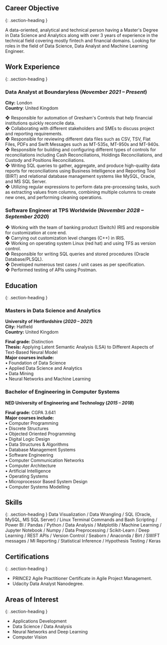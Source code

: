 
## Career Objective
{: .section-heading }

A data-oriented, analytical and technical person having a Master's Degree in Data Science and Analytics 
along with over 3 years of experience in the technical field covering mostly fintech and financial 
domains. Looking for roles in the field of Data Science, Data Analyst and Machine Learning Engineer.

## Work Experience
{: .section-heading }
### Data Analyst at Boundaryless (_November 2021 – Present_)
**City:** London  
**Country**: United Kingdom  

❖ Responsible for automation of Gresham's Controls that help financial institutions quickly reconcile data.  
❖ Collaborating with different stakeholders and SMEs to discuss project and reporting requirements.  
❖ Responsible for reviewing different data files such as CSV, TSV, Flat Files, PDFs and Swift Messages such as MT-535s, MT-950s and MT-940s.  
❖ Responsible for building and configuring different types of controls for reconciliations including Cash Reconciliations, Holdings Reconciliations, and Custody and Positions Reconciliations.  
❖ Writing SQL queries to gather, aggregate, and produce high-quality data reports for reconciliations using Business Intelligence and Reporting Tool (BIRT) and relational database management systems like MySQL, Oracle, and MS SQL Server.  
❖ Utilizing regular expressions to perform data pre-processing tasks, such as extracting values from columns, combining multiple columns to create new ones, and performing cleaning operations.  


### Software Engineer at TPS Worldwide (_November 2028 – September 2020_)
❖ Working with the team of banking product (Switch) IRIS and responsible for customization at core end.  
❖ Carrying out customization level changes (C++) in IRIS.  
❖ Working on operating system Linux (red hat) and using TFS as version control.  
❖ Responsible for writing SQL queries and stored procedures (Oracle Database/PLSQL).  
❖ Developed numerous test cases / unit cases as per specification.  
❖ Performed testing of APIs using Postman.  

## Education
{: .section-heading }
### Masters in Data Science and Analytics 
**University of Hertfordshire (_2020 – 2021_)**  
**City:** Hatfield  
**Country:** United Kingdom  

**Final grade:** Distinction   
**Thesis:** Applying Latent Semantic Analysis (LSA) to Different Aspects of Text-Based Neural Model   
**Major courses include:**  
• Foundation of Data Science  
• Applied Data Science and Analytics  
• Data Mining  
• Neural Networks and Machine Learning  

### Bachelor of Engineering in Computer Systems
**NED University of Engineering and Technology (_2015 – 2018_)**  

**Final grade:** CGPA 3.641  
**Major courses include:**  
• Computer Programming  
• Discrete Structures  
• Objected Oriented Programming  
• Digital Logic Design  
• Data Structures & Algorithms  
• Database Management Systems  
• Software Engineering  
• Computer Communication Networks  
• Computer Architecture  
• Artificial Intelligence  
• Operating Systems  
• Microprocessor Based System Design  
• Computer Systems Modelling  

## Skills
{: .section-heading }
Data Visualization / Data Wrangling / SQL (Oracle, MySQL, MS SQL Server) / Linux Terminal Commands and
Bash Scripting / Power BI / Pandas / Python / Data Analysis / Matplotlib / Machine Learning / Jupyter
Notebook / Numpy / Data Preprocessing / Scikit-Learn / Deep Learning / REST APIs / Version Control /
Seaborn / Anaconda / Birt / SWIFT messages / MI Reporting / Statistical Inference / Hypothesis Testing /
Keras  

## Certifications
{: .section-heading }
- PRINCE2 Agile Practitioner Certificate in Agile Project Management.  
- Udacity Data Analyst Nanodegree.  

## Areas of Interest
{: .section-heading }
- Applications Development  
- Data Science / Data Analysis  
- Neural Networks and Deep Learning  
- Computer Vision  
